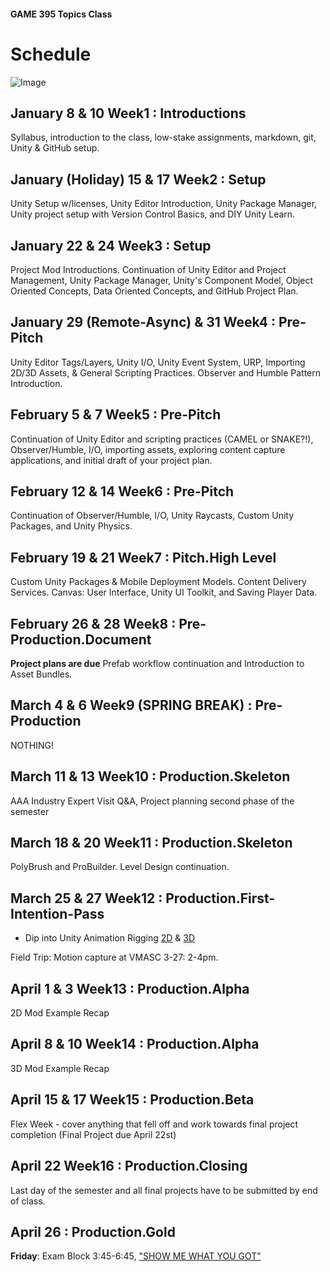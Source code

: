 #### GAME 395 Topics Class

# Schedule

![Image](./Images/GiraffeLoot-01.png)

## January 8 & 10 Week1 : Introductions

Syllabus, introduction to the class, low-stake assignments, markdown, git, Unity & GitHub setup.

## January (Holiday) 15 & 17 Week2 : Setup

Unity Setup w/licenses, Unity Editor Introduction, Unity Package Manager, Unity project setup with Version Control Basics, and DIY Unity Learn.

## January 22 & 24 Week3 : Setup

Project Mod Introductions. Continuation of Unity Editor and Project Management, Unity Package Manager, Unity's Component Model, Object Oriented Concepts, Data Oriented Concepts, and GitHub Project Plan.

## January 29 (Remote-Async) & 31 Week4 : Pre-Pitch

Unity Editor Tags/Layers, Unity I/O,  Unity Event System, URP, Importing 2D/3D Assets, & General Scripting Practices. Observer and Humble Pattern Introduction.

## February 5 & 7 Week5 : Pre-Pitch

Continuation of Unity Editor and scripting practices (CAMEL or SNAKE?!), Observer/Humble, I/O, importing assets, exploring content capture applications, and initial draft of your project plan.

## February 12 & 14 Week6 : Pre-Pitch

Continuation of Observer/Humble, I/O, Unity Raycasts, Custom Unity Packages, and Unity Physics.

## February 19 & 21 Week7 : Pitch.High Level

Custom Unity Packages & Mobile Deployment Models. Content Delivery Services. Canvas: User Interface, Unity UI Toolkit, and Saving Player Data.

## February 26 & 28 Week8 : Pre-Production.Document

**Project plans are due**
Prefab workflow continuation and Introduction to Asset Bundles.

## March 4 & 6 Week9 (SPRING BREAK) : Pre-Production

NOTHING!

## March 11 & 13 Week10 : Production.Skeleton

AAA Industry Expert Visit Q&A, Project planning second phase of the semester

## March 18 & 20 Week11 : Production.Skeleton

PolyBrush and ProBuilder. Level Design continuation.

## March 25 & 27 Week12 : Production.First-Intention-Pass

* Dip into Unity Animation Rigging [2D](https://learn.unity.com/tutorial/rigging-a-sprite-with-the-2d-animation-package#6017535aedbc2a69ae9b3b9e) & [3D](https://learn.unity.com/tutorial/working-with-animation-rigging)

Field Trip: Motion capture at VMASC 3-27: 2-4pm.

## April 1 & 3 Week13 : Production.Alpha

2D Mod Example Recap

## April 8 & 10 Week14 : Production.Alpha

3D Mod Example Recap

## April 15 & 17 Week15 : Production.Beta

Flex Week - cover anything that fell off and work towards final project completion (Final Project due April 22st)

## April 22 Week16 : Production.Closing

Last day of the semester and all final projects have to be submitted by end of class.

## April 26 : Production.Gold

**Friday**: Exam Block 3:45-6:45, ["SHOW ME WHAT YOU GOT"](https://www.youtube.com/watch?v=m1fZ7Ap6ebs)